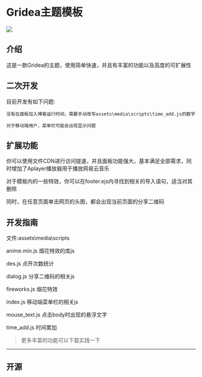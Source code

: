 # Gridea主题模板

![](https://cdn.minloha.cn/blog/img/blog.png)

## 介绍

这是一款Gridea的主题，使用简单快速，并且有丰富的功能以及高度的可扩展性

## 二次开发

目前开发有如下问题:

    没有在面板加入博客运行时间，需要手动改写assets\media\scripts\time_add.js的数字
    
    对于移动端用户，菜单栏可能会出现显示问题
    
## 扩展功能

你可以使用文件CDN进行访问提速，并且面板功能强大，基本满足全部需求，同时增加了Aplayer播放器用于播放网易云音乐

对于模板内的一些特效，你可以在footer.ejs内寻找到相关的导入语句，适当对其删除

同时，在任意页面单击网页的头图，都会出现当前页面的分享二维码

## 开发指南

文件:assets\media\scripts
  
  anime.min.js 烟花特效的库js
  
  des.js 点开次数统计
  
  dialog.js 分享二维码的相关js
  
  fireworks.js 烟花特效
  
  index.js 移动端菜单栏的相关js
  
  mouse_text.js 点击body时出现的悬浮文字
  
  time_add.js 时间累加
  
> 更多丰富的功能可以下载实践一下

---
开源
---
